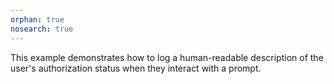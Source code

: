 ```yaml
---
orphan: true
nosearch: true
---
```


This example demonstrates how to log a human-readable description of the user's authorization status when they interact with a prompt.
